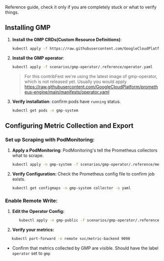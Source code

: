 Reference guide, check it only if you are completely stuck or what to verify things.


## Installing GMP
1. <b>Install the GMP CRDs(Custom Resource Definitions)</b>:

   ```bash
   kubectl apply -f https://raw.githubusercontent.com/GoogleCloudPlatform/prometheus-engine/main/manifests/setup.yaml
   ```

2. <b>Install the GMP operator</b>:

   ```bash
   kubectl apply -f scenarios/gmp-operator/.reference/operator.yaml
   ```
   > For this contribFest we're using the latest image of gmp-operator, which is not released yet. Usually you would apply https://raw.githubusercontent.com/GoogleCloudPlatform/prometheus-engine/main/manifests/operator.yaml

3. <b>Verify installation</b>: confirm pods have `running` status.

   ```bash
   kubectl get pods -n gmp-system
   ```

## Configuring Metric Collection and Export

### Set up Scraping with PodMonitoring:
1. <b>Apply a PodMonitoring</b>: PodMonitoring's tell the Prometheus collectors what to scrape.

   ```bash
   kubectl apply -n gmp-system -f scenarios/gmp-operator/.reference/metric-source-podmonitoring.yaml
   ```

3. <b>Verify Configuration:</b> Check the Prometheus config file to confirm job exists.

   ```bash
   kubectl get configmaps -n gmp-system collector -o yaml
   ```

### Enable Remote Write:

1. <b>Edit the Operator Config:</b>

   ```bash
      kubectl apply -n gmp-public -f scenarios/gmp-operator/.reference/config.yaml
   ```

4. <b>Verify your metrics:</b>
```bash
   kubectl port-forward -n remote svc/metric-backend 9090
```
- Confirm that metrics collected by GMP are visible. Should have the label `operator` set to `gmp`


